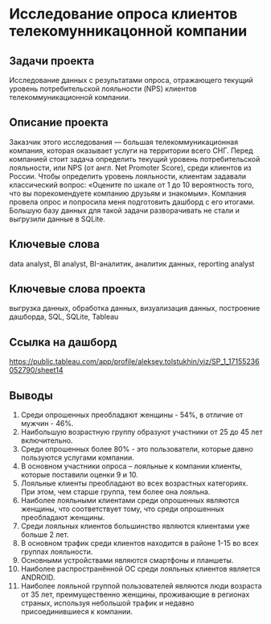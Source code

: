 # Исследование опроса клиентов телекомунникацонной компании


## Задачи проекта
Исследование данных с результатами опроса, отражающего текущий уровень потребительской лояльности (NPS) клиентов телекоммуникационной компании.

## Описание проекта
Заказчик этого исследования — большая телекоммуникационная компания, которая оказывает услуги на территории всего СНГ. Перед компанией стоит задача определить текущий уровень потребительской лояльности, или NPS (от англ. Net Promoter Score), среди клиентов из России.
Чтобы определить уровень лояльности, клиентам задавали классический вопрос: «Оцените по шкале от 1 до 10 вероятность того, что вы порекомендуете компанию друзьям и знакомым».
Компания провела опрос и попросила меня подготовить дашборд с его итогами. Большую базу данных для такой задачи разворачивать не стали и выгрузили данные в SQLite.

## Ключевые слова
data analyst, BI analyst, BI-аналитик, аналитик данных, reporting analyst

## Ключевые слова проекта
выгрузка данных, обработка данных, визуализация данных, построение дашборда, SQL, SQLite, Tableau

## Ссылка на дашборд
https://public.tableau.com/app/profile/aleksey.tolstukhin/viz/SP_1_17155236052790/sheet14

## Выводы
1. Среди опрошенных преобладают женщины - 54%, в отличие от мужчин - 46%.
2. Наибольшую возрастную группу образуют участники от 25 до 45 лет включительно.
3. Среди опрошенных более 80% - это пользователи, которые давно пользуются услугами компании.
4. В основном участники опроса – лояльные к компании клиенты, которые поставили оценки 9 и 10.
5.	Лояльные клиенты преобладают во всех возрастных категориях. При этом, чем старше группа, тем более она лояльна.
6.	Наиболее лояльными клиентами среди опрошенных являются женщины, что соответствует тому, что среди опрошенных преобладают женщины.
7.	Среди лояльных клиентов большинство являются клиентами уже больше 2 лет.
8.	В основном трафик среди клиентов находится в районе 1-15 во всех группах лояльности.
9.	Основными устройствами являются смартфоны и планшеты.
10.	Наиболее распространённой ОС среди лояльных клиентов является ANDROID.
11.	Наиболее лояльной группой пользователей являются люди возраста от 35 лет, преимущественно женщины, проживающие в регионах страных, используя небольшой трафик и недавно присоединившиеся к компании.
